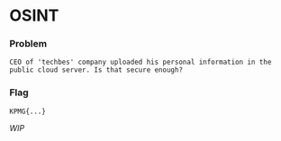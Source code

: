 # OSINT

### Problem
```
CEO of 'techbes' company uploaded his personal information in the public cloud server. Is that secure enough?
```

### Flag
```
KPMG{...}
```

*WIP*
